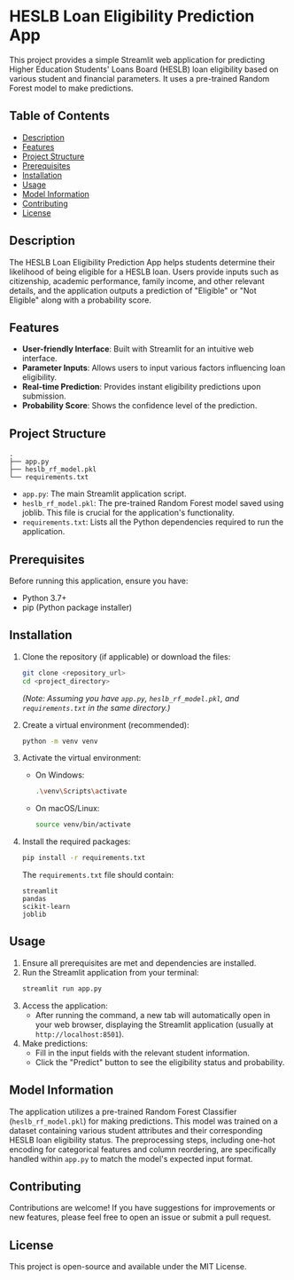 # HESLB Loan Eligibility Prediction App

This project provides a simple Streamlit web application for predicting Higher Education Students' Loans Board (HESLB) loan eligibility based on various student and financial parameters. It uses a pre-trained Random Forest model to make predictions.

## Table of Contents
- [Description](#description)
- [Features](#features)
- [Project Structure](#project-structure)
- [Prerequisites](#prerequisites)
- [Installation](#installation)
- [Usage](#usage)
- [Model Information](#model-information)
- [Contributing](#contributing)
- [License](#license)

## Description
The HESLB Loan Eligibility Prediction App helps students determine their likelihood of being eligible for a HESLB loan. Users provide inputs such as citizenship, academic performance, family income, and other relevant details, and the application outputs a prediction of "Eligible" or "Not Eligible" along with a probability score.

## Features
- **User-friendly Interface**: Built with Streamlit for an intuitive web interface.
- **Parameter Inputs**: Allows users to input various factors influencing loan eligibility.
- **Real-time Prediction**: Provides instant eligibility predictions upon submission.
- **Probability Score**: Shows the confidence level of the prediction.

## Project Structure
```
.
├── app.py
├── heslb_rf_model.pkl
└── requirements.txt
```
- `app.py`: The main Streamlit application script.
- `heslb_rf_model.pkl`: The pre-trained Random Forest model saved using joblib. This file is crucial for the application's functionality.
- `requirements.txt`: Lists all the Python dependencies required to run the application.

## Prerequisites
Before running this application, ensure you have:
- Python 3.7+
- pip (Python package installer)

## Installation
1. Clone the repository (if applicable) or download the files:
   ```bash
   git clone <repository_url>
   cd <project_directory>
   ```
   *(Note: Assuming you have `app.py`, `heslb_rf_model.pkl`, and `requirements.txt` in the same directory.)*

2. Create a virtual environment (recommended):
   ```bash
   python -m venv venv
   ```

3. Activate the virtual environment:
   - On Windows:
     ```bash
     .\venv\Scripts\activate
     ```
   - On macOS/Linux:
     ```bash
     source venv/bin/activate
     ```

4. Install the required packages:
   ```bash
   pip install -r requirements.txt
   ```

   The `requirements.txt` file should contain:
   ```
   streamlit
   pandas
   scikit-learn
   joblib
   ```

## Usage
1. Ensure all prerequisites are met and dependencies are installed.
2. Run the Streamlit application from your terminal:
   ```bash
   streamlit run app.py
   ```
3. Access the application:
   - After running the command, a new tab will automatically open in your web browser, displaying the Streamlit application (usually at `http://localhost:8501`).
4. Make predictions:
   - Fill in the input fields with the relevant student information.
   - Click the "Predict" button to see the eligibility status and probability.

## Model Information
The application utilizes a pre-trained Random Forest Classifier (`heslb_rf_model.pkl`) for making predictions. This model was trained on a dataset containing various student attributes and their corresponding HESLB loan eligibility status. The preprocessing steps, including one-hot encoding for categorical features and column reordering, are specifically handled within `app.py` to match the model's expected input format.

## Contributing
Contributions are welcome! If you have suggestions for improvements or new features, please feel free to open an issue or submit a pull request.

## License
This project is open-source and available under the MIT License.
